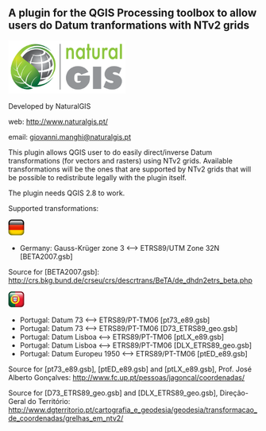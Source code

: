 A plugin for the QGIS Processing toolbox to allow users do Datum tranformations with NTv2 grids
--------------------------------------

![](/icons/naturalgis.png)

Developed by NaturalGIS 

web: http://www.naturalgis.pt/ 

email: giovanni.manghi@naturalgis.pt

This plugin allows QGIS user to do easily direct/inverse Datum transformations (for vectors and rasters) using NTv2 grids. Available transformations will be the ones that are supported by NTv2 grids that will be possible to redistribute legally with the plugin itself.

The plugin needs QGIS 2.8 to work.

Supported transformations:

![](/icons/de.png)

-  Germany: Gauss-Krüger zone 3 <--> ETRS89/UTM Zone 32N [BETA2007.gsb]

Source for [BETA2007.gsb]: 
http://crs.bkg.bund.de/crseu/crs/descrtrans/BeTA/de_dhdn2etrs_beta.php

![](/icons/pt.png)

-  Portugal: Datum 73 <--> ETRS89/PT-TM06 [pt73_e89.gsb]
-  Portugal: Datum 73 <--> ETRS89/PT-TM06 [D73_ETRS89_geo.gsb]
-  Portugal: Datum Lisboa <--> ETRS89/PT-TM06 [ptLX_e89.gsb]
-  Portugal: Datum Lisboa <--> ETRS89/PT-TM06 [DLX_ETRS89_geo.gsb]
-  Portugal: Datum Europeu 1950 <--> ETRS89/PT-TM06 [ptED_e89.gsb]

Source for [pt73_e89.gsb], [ptED_e89.gsb] and [ptLX_e89.gsb], Prof. José Alberto Gonçalves:
http://www.fc.up.pt/pessoas/jagoncal/coordenadas/

Source for [D73_ETRS89_geo.gsb] and [DLX_ETRS89_geo.gsb], Direção-Geral do Território:
http://www.dgterritorio.pt/cartografia_e_geodesia/geodesia/transformacao_de_coordenadas/grelhas_em_ntv2/